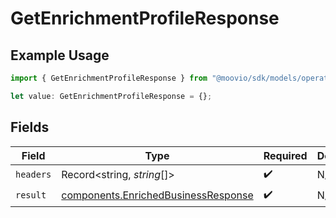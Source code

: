 # GetEnrichmentProfileResponse

## Example Usage

```typescript
import { GetEnrichmentProfileResponse } from "@moovio/sdk/models/operations";

let value: GetEnrichmentProfileResponse = {};
```

## Fields

| Field                                                                                      | Type                                                                                       | Required                                                                                   | Description                                                                                |
| ------------------------------------------------------------------------------------------ | ------------------------------------------------------------------------------------------ | ------------------------------------------------------------------------------------------ | ------------------------------------------------------------------------------------------ |
| `headers`                                                                                  | Record<string, *string*[]>                                                                 | :heavy_check_mark:                                                                         | N/A                                                                                        |
| `result`                                                                                   | [components.EnrichedBusinessResponse](../../models/components/enrichedbusinessresponse.md) | :heavy_check_mark:                                                                         | N/A                                                                                        |